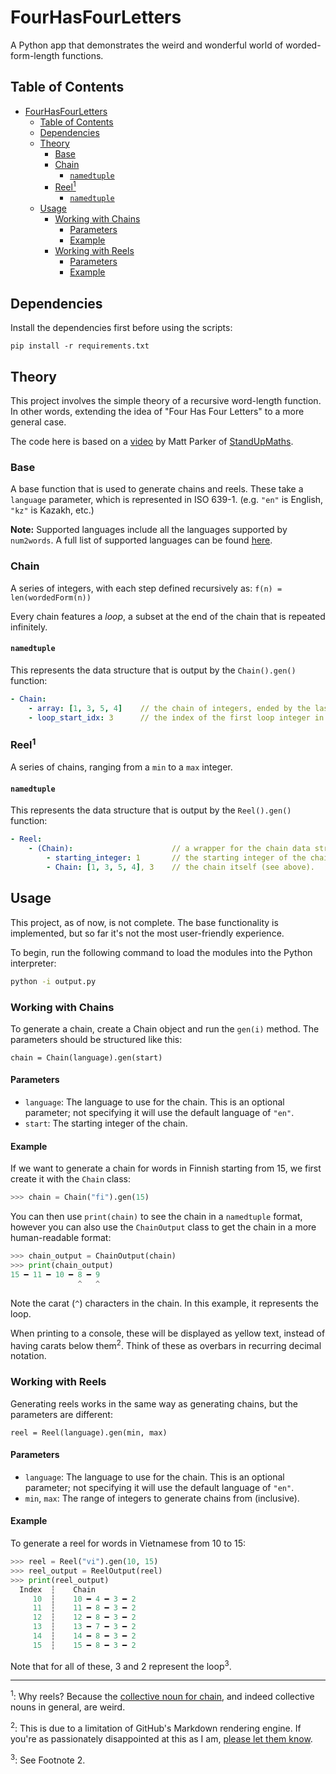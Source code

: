 # FourHasFourLetters
A Python app that demonstrates the weird and wonderful world of worded-form-length functions.

## Table of Contents
- [FourHasFourLetters](#fourhasfourletters)
  - [Table of Contents](#table-of-contents)
  - [Dependencies](#dependencies)
  - [Theory](#theory)
    - [Base](#base)
    - [Chain](#chain)
      - [`namedtuple`](#namedtuple)
    - [Reel<sup>1</sup>](#reelsup1sup)
      - [`namedtuple`](#namedtuple-1)
  - [Usage](#usage)
    - [Working with Chains](#working-with-chains)
      - [Parameters](#parameters)
      - [Example](#example)
    - [Working with Reels](#working-with-reels)
      - [Parameters](#parameters-1)
      - [Example](#example-1)

## Dependencies
Install the dependencies first before using the scripts:
```
pip install -r requirements.txt
```

## Theory
This project involves the simple theory of a recursive word-length function. In other words, extending the idea of "Four Has Four Letters" to a more general case.

The code here is based on a [video](https://www.youtube.com/watch?v=LYKn0yUTIU4) by Matt Parker of [StandUpMaths](https://www.youtube.com/channel/UCSju5G2aFaWMqn-_0YBtq5A).

### Base
A base function that is used to generate chains and reels. These take a `language` parameter, which is represented in ISO 639-1. (e.g. `"en"` is English, `"kz"` is Kazakh, etc.)

**Note:** Supported languages include all the languages supported by `num2words`. A full list of supported languages can be found [here](https://github.com/savoirfairelinux/num2words#usage).

### Chain
A series of integers, with each step defined recursively as: `f(n) = len(wordedForm(n))`

Every chain features a *loop*, a subset at the end of the chain that is repeated infinitely.

#### `namedtuple`
This represents the data structure that is output by the `Chain().gen()` function:

```yaml
- Chain:
    - array: [1, 3, 5, 4]    // the chain of integers, ended by the last item in the terminating loop.
    - loop_start_idx: 3      // the index of the first loop integer in the chain. 
```

### Reel<sup>1</sup>
A series of chains, ranging from a `min` to a `max` integer.

#### `namedtuple`
This represents the data structure that is output by the `Reel().gen()` function:

```yaml
- Reel:
    - (Chain):                      // a wrapper for the chain data structure.
        - starting_integer: 1       // the starting integer of the chain.
        - Chain: [1, 3, 5, 4], 3    // the chain itself (see above).
```

## Usage

This project, as of now, is not complete. The base functionality is implemented, but so far it's not the most user-friendly experience.

To begin, run the following command to load the modules into the Python interpreter:
```bash
python -i output.py
```

### Working with Chains

To generate a chain, create a Chain object and run the `gen(i)` method. The parameters should be structured like this:

```
chain = Chain(language).gen(start)
```
#### Parameters
- `language`: The language to use for the chain. This is an optional parameter; not specifying it will use the default language of `"en"`.
- `start`: The starting integer of the chain.

#### Example

If we want to generate a chain for words in Finnish starting from 15, we first create it with the `Chain` class:
```python
>>> chain = Chain("fi").gen(15)
```

You can then use `print(chain)` to see the chain in a `namedtuple` format, however you can also use the `ChainOutput` class to get the chain in a more human-readable format:
```python
>>> chain_output = ChainOutput(chain)
>>> print(chain_output)
15 ━ 11 ━ 10 ━ 8 ━ 9
               ^   ^
```
Note the carat (`^`) characters in the chain. In this example, it represents the loop. 

When printing to a console, these will be displayed as yellow text, instead of having carats below them<sup>2</sup>. Think of these as overbars in recurring decimal notation.

### Working with Reels

Generating reels works in the same way as generating chains, but the parameters are different:
```
reel = Reel(language).gen(min, max)
```
#### Parameters
- `language`: The language to use for the chain. This is an optional parameter; not specifying it will use the default language of `"en"`.
- `min`, `max`: The range of integers to generate chains from (inclusive).

#### Example

To generate a reel for words in Vietnamese from 10 to 15:
```python
>>> reel = Reel("vi").gen(10, 15)
>>> reel_output = ReelOutput(reel)
>>> print(reel_output)
  Index  ┆    Chain
     10  ┆    10 ━ 4 ━ 3 ━ 2
     11  ┆    11 ━ 8 ━ 3 ━ 2
     12  ┆    12 ━ 8 ━ 3 ━ 2
     13  ┆    13 ━ 7 ━ 3 ━ 2
     14  ┆    14 ━ 8 ━ 3 ━ 2
     15  ┆    15 ━ 8 ━ 3 ━ 2
```

Note that for all of these, 3 and 2 represent the loop<sup>3</sup>.

---
<sup>1</sup>: Why reels? Because the [collective noun for chain](https://www.answers.com/english-language-arts/What_is_the_collective_noun_of_chain), and indeed collective nouns in general, are weird.

<sup>2</sup>: This is due to a limitation of GitHub's Markdown rendering engine. If you're as passionately disappointed at this as I am, [please let them know](https://github.com/github/markup/issues/1440).

<sup>3</sup>: See Footnote 2.
